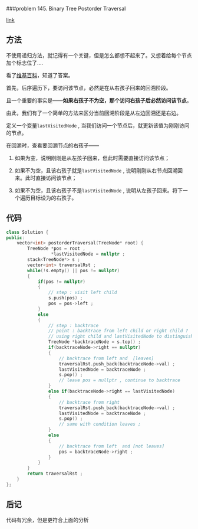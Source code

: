 ###problem 145. Binary Tree Postorder Traversal

[link](https://leetcode.com/problems/binary-tree-postorder-traversal/)

## 方法

不使用递归方法，就记得有一个关键，但是怎么都想不起来了。又想着给每个节点加个标志位了....

看了[维基百科](https://en.wikipedia.org/wiki/Tree_traversal#Post-order_2)，知道了答案。

首先，后序遍历下，要访问该节点，必然是在从右孩子回来的回溯阶段。

且一个重要的事实是——**如果右孩子不为空，那个访问右孩子后必然访问该节点**。

由此，我们有了一个简单的方法来区分当前回溯阶段是从左边回溯还是右边。

定义一个变量`lastVisitedNode` , 当我们访问一个节点后，就更新该值为刚刚访问的节点。

在回溯时，查看要回溯节点的右孩子——

1. 如果为空，说明刚刚是从左孩子回来，但此时需要直接访问该节点；

2. 如果不为空，且该右孩子就是`lastVisitedNode` , 说明刚刚从右节点回溯回来。此时直接访问该节点；

3. 如果不为空，且该右孩子不是`lastVisitedNode` , 说明从左孩子回来。将下一个遍历目标设为的右孩子。

## 代码

```C++
class Solution {
public:
    vector<int> postorderTraversal(TreeNode* root) {
        TreeNode *pos = root ,
                 *lastVisitedNode = nullptr ;
        stack<TreeNode*> s ;
        vector<int> traversalRst ;
        while(!s.empty() || pos != nullptr)
        {
            if(pos != nullptr)
            {
                // step : visit left child
                s.push(pos) ;
                pos = pos->left ;
            }
            else
            {
                // step : backtrace 
                // point : backtrace from left child or right child ?
                // using right child and lastVisitedNode to distinguish
                TreeNode *backtraceNode = s.top() ;
                if(backtraceNode->right == nullptr)
                {
                    // backtrace from left and  [leaves]
                    traversalRst.push_back(backtraceNode->val) ;
                    lastVisitedNode = backtraceNode ;
                    s.pop() ;
                    // leave pos = nullptr , continue to backtrace
                }
                else if(backtraceNode->right == lastVisitedNode)
                {
                    // backtrace from right
                    traversalRst.push_back(backtraceNode->val) ;
                    lastVisitedNode = backtraceNode ;
                    s.pop() ;
                    // same with condition leaves ;
                }
                else
                {
                    // backtrace from left  and [not leaves]
                    pos = backtraceNode->right ;
                }
            }
        }
        return traversalRst ;
    }
};
```


## 后记

代码有冗余，但是更符合上面的分析